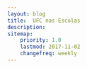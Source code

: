 ```yaml
---
layout: blog
title:  UFC nas Escolas
description: 
sitemap:
    priority: 1.0
    lastmod: 2017-11-02
    changefreq: weekly
---
```

